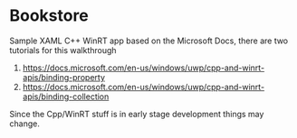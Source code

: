 # Bookstore
Sample XAML C++ WinRT app based on the Microsoft Docs, there are two tutorials for this walkthrough

1. https://docs.microsoft.com/en-us/windows/uwp/cpp-and-winrt-apis/binding-property
2. https://docs.microsoft.com/en-us/windows/uwp/cpp-and-winrt-apis/binding-collection

Since the Cpp/WinRT stuff is in early stage development things may change.
